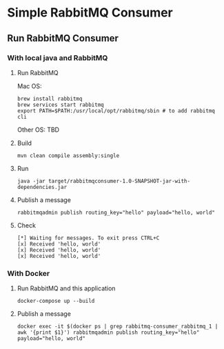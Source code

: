 # Simple RabbitMQ Consumer

## Run RabbitMQ Consumer

### With local java and RabbitMQ

1. Run RabbitMQ

    Mac OS:

    ```
    brew install rabbitmq
    brew services start rabbitmq
    export PATH=$PATH:/usr/local/opt/rabbitmq/sbin # to add rabbitmq cli
    ```

    Other OS: TBD

1. Build

    ```
    mvn clean compile assembly:single
    ```
1. Run
    ```
    java -jar target/rabbitmqconsumer-1.0-SNAPSHOT-jar-with-dependencies.jar
    ```
1. Publish a message
    ```
    rabbitmqadmin publish routing_key="hello" payload="hello, world"
    ```

1. Check

    ```
    [*] Waiting for messages. To exit press CTRL+C
    [x] Received 'hello, world'
    [x] Received 'hello, world'
    [x] Received 'hello, world'
    ```

### With Docker

1. Run RabbitMQ and this application

    ```
    docker-compose up --build
    ```

1. Publish a message

    ```
    docker exec -it $(docker ps | grep rabbitmq-consumer_rabbitmq_1 | awk '{print $1}') rabbitmqadmin publish routing_key="hello" payload="hello, world"
    ```